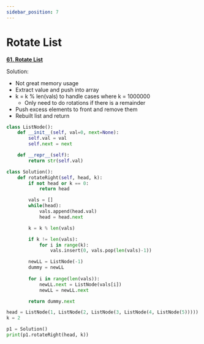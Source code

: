 ```yaml
---
sidebar_position: 7
---
```


# Rotate List

**[61. Rotate List](https://leetcode.com/problems/rotate-list/)**

Solution:
 - Not great memory usage
 - Extract value and push into array
 - k = k % len(vals) to handle cases where k = 1000000
    - Only need to do rotations if there is a remainder
 - Push excess elements to front and remove them
 - Rebuilt list and return

```python title="Output: 4->5->1->2->3"
class ListNode():
    def __init__(self, val=0, next=None):
        self.val = val
        self.next = next

    def __repr__(self):
        return str(self.val)

class Solution():
    def rotateRight(self, head, k):
        if not head or k == 0:
            return head

        vals = []
        while(head):
            vals.append(head.val)
            head = head.next

        k = k % len(vals)

        if k != len(vals):
            for i in range(k):
                vals.insert(0, vals.pop(len(vals)-1))

        newLL = ListNode(-1)
        dummy = newLL
        
        for i in range(len(vals)):
            newLL.next = ListNode(vals[i])
            newLL = newLL.next

        return dummy.next

head = ListNode(1, ListNode(2, ListNode(3, ListNode(4, ListNode(5)))))
k = 2

p1 = Solution()
print(p1.rotateRight(head, k))
```
